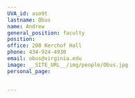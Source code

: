 ```yaml
---
UVA_id: aso9t
lastname: Obus
name: Andrew
general_position: faculty
position:
office: 208 Kerchof Hall
phone: 434-924-4930
email: obus@virginia.edu
image: __SITE_URL__/img/people/Obus.jpg
personal_page:


---
```

